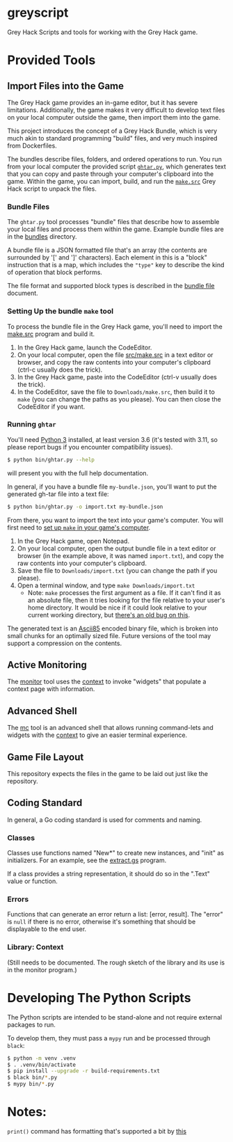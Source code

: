 # greyscript

Grey Hack Scripts and tools for working with the Grey Hack game.

# Provided Tools

## Import Files into the Game

The Grey Hack game provides an in-game editor, but it has severe limitations.  Additionally, the game makes it very difficult to develop text files on your local computer outside the game, then import them into the game.

This project introduces the concept of a Grey Hack Bundle, which is very much akin to standard programming "build" files, and very much inspired from Dockerfiles.

The bundles describe files, folders, and ordered operations to run.  You run from your local computer the provided script [`ghtar.py`](bin/ghtar.py), which generates text that you can copy and paste through your computer's clipboard into the game.  Within the game, you can import, build, and run the [`make.src`](src/make.src) Grey Hack script to unpack the files.

### Bundle Files

The `ghtar.py` tool processes "bundle" files that describe how to assemble your local files and process them within the game.  Example bundle files are in the [bundles](bundles/) directory.

A bundle file is a JSON formatted file that's an array (the contents are surrounded by '[' and ']' characters).  Each element in this is a "block" instruction that is a map, which includes the `"type"` key to describe the kind of operation that block performs.

The file format and supported block types is described in the [bundle file](bundle-files.md) document.

### Setting Up the bundle `make` tool

To process the bundle file in the Grey Hack game, you'll need to import the [make.src](src/make.src) program and build it.

1. In the Grey Hack game, launch the CodeEditor.
2. On your local computer, open the file [src/make.src](src/make.src) in a text editor or browser, and copy the raw contents into your computer's clipboard (ctrl-c usually does the trick).
3. In the Grey Hack game, paste into the CodeEditor (ctrl-v usually does the trick).
4. In the CodeEditor, save the file to `Downloads/make.src`, then build it to `make` (you can change the paths as you please).  You can then close the CodeEditor if you want.


### Running `ghtar`

You'll need [Python 3](https://www.python.org/) installed, at least version 3.6 (it's tested with 3.11, so please report bugs if you encounter compatibility issues).

```bash
$ python bin/ghtar.py --help
```

will present you with the full help documentation.

In general, if you have a bundle file `my-bundle.json`, you'll want to put the generated gh-tar file into a text file:

```bash
$ python bin/ghtar.py -o import.txt my-bundle.json
```

From there, you want to import the text into your game's computer.  You will first need to [set up `make` in your game's computer](#setting-up-the-bundle-make-tool).

1. In the Grey Hack game, open Notepad.
2. On your local computer, open the output bundle file in a text editor or browser (in the example above, it was named `import.txt`), and copy the raw contents into your computer's clipboard.
3. Save the file to `Downloads/import.txt` (you can change the path if you please).
4. Open a terminal window, and type `make Downloads/import.txt`
    * Note: `make` processes the first argument as a file.  If it can't find it as an absolute file, then it tries looking for the file relative to your user's home directory.  It would be nice if it could look relative to your current working directory, but [there's an old bug on this](https://greytracker.org/bugzilla/show_bug.cgi?id=630).

The generated text is an [Ascii85](https://en.wikipedia.org/wiki/Ascii85) encoded binary file, which is broken into small chunks for an optimally sized file.  Future versions of the tool may support a compression on the contents.


## Active Monitoring

The [monitor](src/programs/monitor) tool uses the [context](#library-context) to invoke "widgets" that populate a context page with information.


## Advanced Shell

The [mc](src/programs/mc) tool is an advanced shell that allows running command-lets and widgets with the [context](#library-context) to give an easier terminal experience.


## Game File Layout

This repository expects the files in the game to be laid out just like the repository.


## Coding Standard

In general, a Go coding standard is used for comments and naming.

### Classes

Classes use functions named "New*" to create new instances, and "init" as initializers.  For an example, see the [extract.gs](programs/extract.gs) program.

If a class provides a string representation, it should do so in the ".Text" value or function.

### Errors

Functions that can generate an error return a list: [error, result].  The "error" is `null` if there is no error, otherwise it's something that should be displayable to the end user.


### Library: Context

(Still needs to be documented.  The rough sketch of the library and its use is in the monitor program.)


# Developing The Python Scripts

The Python scripts are intended to be stand-alone and not require external packages to run.

To develop them, they must pass a `mypy` run and be processed through `black`:

```bash
$ python -m venv .venv
$ . .venv/bin/activate
$ pip install --upgrade -r build-requirements.txt
$ black bin/*.py
$ mypy bin/*.py
```


# Notes:

`print()` command has formatting that's supported a bit by [this](http://digitalnativestudios.com/textmeshpro/docs/rich-text/)
